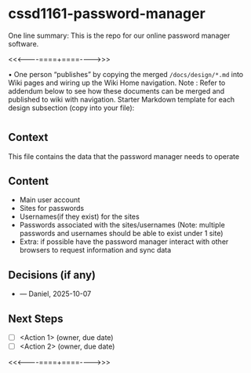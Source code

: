 # cssd1161-password-manager
One line summary: This is the repo for our online password manager software.

<<<----====+====---->>>

• One person “publishes” by copying the merged `/docs/design/*.md` into Wiki
pages and wiring up the Wiki Home navigation.
Note : Refer to addendum below to see how these documents can be merged and
published to wiki with navigation.
Starter Markdown template for each design subsection (copy into your file):
# <Content Data>
## Context
This file contains the data that the password manager needs to operate
## Content
- Main user account
- Sites for passwords
- Usernames(if they exist) for the sites
- Passwords associated with the sites/usernames (Note: multiple passwords and usernames should be able to exist under 1 site)
- Extra: if possible have the password manager interact with other browsers to request information and sync data

## Decisions (if any)
- <Decision> — Daniel, 2025-10-07
## Next Steps
- [ ] <Action 1> (owner, due date)
- [ ] <Action 2> (owner, due date)

<<<----====+====---->>>